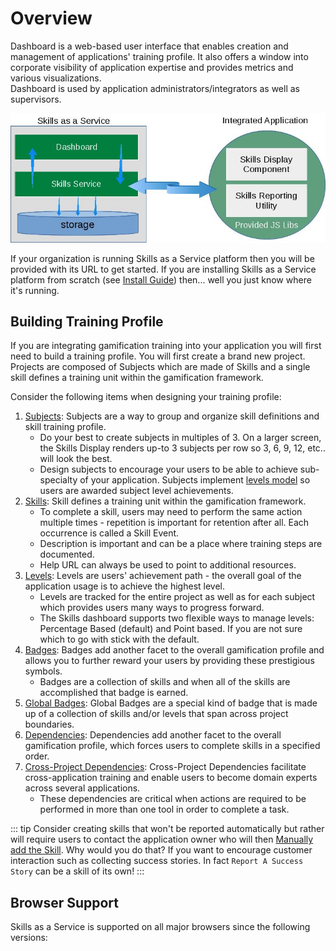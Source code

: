 # Overview

Dashboard is a web-based user interface that enables creation and management of applications' training profile. 
It also offers a window into corporate visibility of application expertise and provides metrics and various visualizations.  
Dashboard is used by application administrators/integrators as well as supervisors. 
 
![Dashboard with Integrated Application Image](./diagrams/DashboardWithIntegratedApp.jpg)

If your organization is running Skills as a Service platform then you will be provided with its URL to get started. 
If you are installing Skills as a Service platform from scratch (see [Install Guide](/dashboard/install-guide/)) then... well you just know where it's running. 
   
## Building Training Profile

If you are integrating gamification training into your application you will first need to build a training profile. 
You will first create a brand new project. 
Projects are composed of Subjects which are made of Skills and a single skill defines a training unit within the gamification framework. 

Consider the following items when designing your training profile:

1. [Subjects](/dashboard/user-guide/subjects.html): Subjects are a way to group and organize skill definitions and skill training profile.
   - Do your best to create subjects in multiples of 3. On a larger screen, the Skills Display renders up-to 3 subjects per row so 3, 6, 9, 12, etc.. will look the best. 
   - Design subjects to encourage your users to be able to achieve sub-specialty of your application. Subjects implement [levels model](/dashboard/user-guide/levels.html) so users are awarded subject level achievements.
1. [Skills](/dashboard/user-guide/skills.html): Skill defines a training unit within the gamification framework.
   - To complete a skill, users may need to perform the same action multiple times - repetition is important for retention after all. Each occurrence is called a Skill Event.
   - Description is important and can be a place where training steps are documented. 
   - Help URL can always be used to point to additional resources.  
1. [Levels](/dashboard/user-guide/levels.html): Levels are users' achievement path - the overall goal of the application usage is to achieve the highest level. 
   - Levels are tracked for the entire project as well as for each subject which provides users many ways to progress forward.
   - The Skills dashboard supports two flexible ways to manage levels: Percentage Based (default) and Point based. If you are not sure which to go with stick with the default.    
1. [Badges](/dashboard/user-guide/badges.html): Badges add another facet to the overall gamification profile and allows you to further reward your users by providing these prestigious symbols. 
   - Badges are a collection of skills and when all of the skills are accomplished that badge is earned.
1. [Global Badges](/dashboard/user-guide/badges.html#global-badges): Global Badges are a special kind of badge that is made up of a collection of skills and/or levels that span across project boundaries.
1. [Dependencies](/dashboard/user-guide/dependencies.html): Dependencies add another facet to the overall gamification profile, which forces users to complete skills in a specified order.
1. [Cross-Project Dependencies](/dashboard/user-guide/dependencies.html#cross-project-dependencies): Cross-Project Dependencies facilitate cross-application training and enable users to become domain experts across several applications. 
   - These dependencies are critical when actions are required to be performed in more than one tool in order to complete a task.

::: tip
Consider creating skills that won't be reported automatically but rather will require users to contact the application owner who will then 
[Manually add the Skill](/dashboard/user-guide/skills.html#manually-add-skill-event). Why would you do that? If you want to encourage
customer interaction such as collecting success stories. In fact ``Report A Success Story`` can be a skill of its own!
:::


## Browser Support

Skills as a Service is supported on all major browsers since the following versions:

<browser-support />
